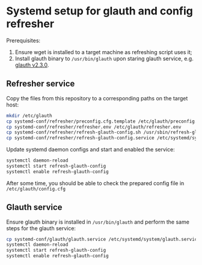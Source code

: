 # Systemd setup for glauth and config refresher

Prerequisites:

1. Ensure wget is installed to a target machine as refreshing script uses it;
2. Install glauth binary to `/usr/bin/glauth` upon staring glauth service, e.g.
[glauth v2.3.0](https://github.com/glauth/glauth/releases/download/v2.3.0/glauth-linux-amd64).

## Refresher service

Copy the files from this repository to a corresponding paths on the target host:

```bash
mkdir /etc/glauth
cp systemd-conf/refresher/preconfig.cfg.template /etc/glauth/preconfig.cfg.template
cp systemd-conf/refresher/refresher.env /etc/glauth/refresher.env
cp systemd-conf/refresher/refresh-glauth-config.sh /usr/sbin/refresh-glauth-config.sh
cp systemd-conf/refresher/refresh-glauth-config.service /etc/systemd/system/refresh-glauth-config.service
```

Update systemd daemon configs and start and enabled the service:

```bash
systemctl daemon-reload
systemctl start refresh-glauth-config
systemctl enable refresh-glauth-config
```

After some time, you should be able to check the prepared config file in `/etc/glauth/config.cfg`

## Glauth service

Ensure glauth binary is installed in `/usr/bin/glauth` and perform the same steps for the glauth service:

```bash
cp systemd-conf/glauth/glauth.service /etc/systemd/system/glauth.service
systemctl daemon-reload
systemctl start refresh-glauth-config
systemctl enable refresh-glauth-config
```

